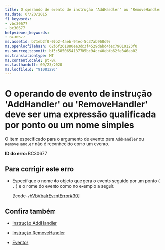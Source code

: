 ```yaml
---
title: O operando de evento de instrução 'AddHandler' ou 'RemoveHandler' deve ser uma expressão qualificada por ponto ou um nome simples
ms.date: 07/20/2015
f1_keywords:
- vbc30677
- bc30677
helpviewer_keywords:
- BC30677
ms.assetid: b71eb2f0-0bb2-4aeb-94ec-5c37ab960d9e
ms.openlocfilehash: 62b6f261880ea3dc3f4529dabd4bec79010123f0
ms.sourcegitcommit: bf5c5850654187705bc94cc40ebfb62fe346ab02
ms.translationtype: MT
ms.contentlocale: pt-BR
ms.lasthandoff: 09/23/2020
ms.locfileid: "91081291"
---
```

# <a name="addhandler-or-removehandler-statement-event-operand-must-be-a-dot-qualified-expression-or-a-simple-name"></a>O operando de evento de instrução 'AddHandler' ou 'RemoveHandler' deve ser uma expressão qualificada por ponto ou um nome simples

O item especificado para o argumento de evento para `AddHandler` ou `RemoveHandler` não é reconhecido como um evento.  
  
 **ID do erro:** BC30677  
  
## <a name="to-correct-this-error"></a>Para corrigir este erro  
  
- Especifique o nome do objeto que gera o evento seguido por um ponto ( `.` ) e o nome do evento como no exemplo a seguir.  
  
     [!code-vb[VbVbalrEventError#30](~/samples/snippets/visualbasic/VS_Snippets_VBCSharp/VbVbalrEventError/VB/VbVbalrEventError.vb#30)]  
  
## <a name="see-also"></a>Confira também

- [Instrução AddHandler](../language-reference/statements/addhandler-statement.md)
- [Instrução RemoveHandler](../language-reference/statements/removehandler-statement.md)

- [Eventos](../programming-guide/language-features/events/index.md)

